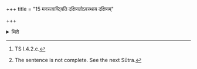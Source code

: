 +++
title = "15 मनस्त्वाष्ट्विति दक्षिणतोऽवस्थाय दक्षिणम्"

+++

<details><summary>थिते</summary>

15. With manastvāṣṭu...[^1] having situated himself (sat) to the south (of the fire), having taken (the scoop) towards the southern joint of the enclosing-sticks,[^2]   

[^1]: TS I.4.2.c.  

[^2]: The sentence is not complete. See the next Sūtra.  
</details>
